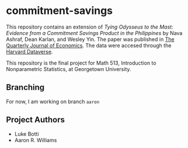 # commitment-savings

This repository contains an extension of *Tying Odysseus to the Mast: Evidence from a Commitment Savings Product in the Philippines* by Nava Ashraf, Dean Karlan, and Wesley Yin. The paper was published in [The Quarterly Journal of Economics](https://academic.oup.com/qje/article-abstract/121/2/635/1884028). The data were accesed through the [Harvard Dataverse](https://dataverse.harvard.edu/dataset.xhtml?persistentId=doi:10.7910/DVN/27854).

This repository is the final project for Math 513, Introduction to Nonparametric Statistics, at Georgetown University. 

## Branching

For now, I am working on branch `aaron`

## Project Authors

* Luke Botti
* Aaron R. Williams
